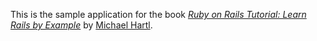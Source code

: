 
This is the sample application for the book 
[*Ruby on Rails Tutorial: Learn Rails by Example*](http://www.railstutorial.org/) 
by [Michael Hartl](http://www.michaelhartl.com/).


